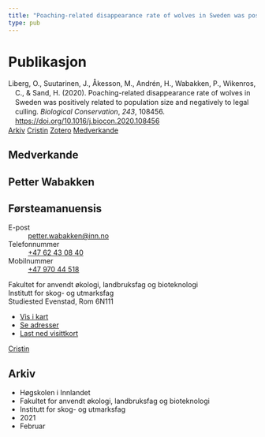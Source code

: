```yaml
---
title: "Poaching-related disappearance rate of wolves in Sweden was positively related to population size and negatively to legal culling"
type: pub
---
```

<h1>Publikasjon</h1>
<article id="csl-bib-container-2P54LCJD" class="csl-bib-container">
  <div class="csl-bib-body" style="line-height: 1.35; padding-left: 1em; text-indent:-1em;">
  <div class="csl-entry">Liberg, O., Suutarinen, J., &#xC5;kesson, M., Andr&#xE9;n, H., Wabakken, P., Wikenros, C., &amp; Sand, H. (2020). Poaching-related disappearance rate of wolves in Sweden was positively related to population size and negatively to legal culling. <i>Biological Conservation</i>, <i>243</i>, 108456. <a href="https://doi.org/10.1016/j.biocon.2020.108456">https://doi.org/10.1016/j.biocon.2020.108456</a></div>
</div>
  <div class="csl-bib-buttons">
    <a href="#taxonomy-article-2P54LCJD" class="csl-bib-button">Arkiv</a>
    <a href="https://app.cristin.no/results/show.jsf?id=1886257" alt="Cristin URL" class="csl-bib-button">Cristin</a>
    <a href="http://zotero.org/groups/5022929/items/2P54LCJD" alt="Zotero URL" class="csl-bib-button">Zotero</a>
    <a href="#contributors-article-2P54LCJD" class="csl-bib-button">Medverkande</a>
  </div>
  <div id="csl-bib-meta-container-2P54LCJD"></div>
</article>
<div id="csl-bib-meta-2P54LCJD" class="csl-bib-meta">
  <article id="contributors-article-2P54LCJD" class="contributors-article">
    <h1>Medverkande</h1>
    <div class="personas">
<div class="vrtx-hinn-person-card">
<div class="photo">
<i class="lar la-user-circle missing-person"></i>
</div>
<div class="info">
<hgroup><h1>Petter Wabakken</h1>
<h2>Førsteamanuensis</h2>
</hgroup><dl>
<dt>E-post</dt>
<dd>
<a href="mailto:petter.wabakken@inn.no">petter.wabakken@inn.no</a>
</dd>
<dt>Telefonnummer</dt>
<dd><a href="tel:+4762430840">
+47 62 43 08 40
</a></dd>
<dt>Mobilnummer</dt>
<dd><a href="tel:+4797044518">
+47 970 44 518
</a></dd>
</dl>
<p>
Fakultet for anvendt økologi, landbruksfag og bioteknologi<br>
Institutt for skog- og utmarksfag<br>
Studiested Evenstad,
Rom 6N111
</p>
<ul class="vrtx-hinn-links">
<li><a href="https://www.google.com/maps?q=61.42516,11.07813">Vis i kart</a></li>
<li><a href="https://www.inn.no/finn-en-ansatt/petter-wabakken.html#vrtx-hinn-addresses">Se adresser</a></li>
<li><a href="https://www.inn.no/finn-en-ansatt/petter-wabakken.html?vrtx=vcf">Last ned visittkort</a></li>
</ul>
</div>
</div>
<a href="https://app.cristin.no/persons/show.jsf?id=328337" alt="Cristin URL" class="personas-cristin">Cristin</a>
</div>
  </article>
  <article id="taxonomy-article-2P54LCJD" class="taxonomy-article">
    <h1>Arkiv</h1>
    <ul>
      <li>Høgskolen i Innlandet</li>
      <li>Fakultet for anvendt økologi, landbruksfag og bioteknologi</li>
      <li>Institutt for skog- og utmarksfag</li>
      <li>2021</li>
      <li>Februar</li>
    </ul>
  </article>
</div>
